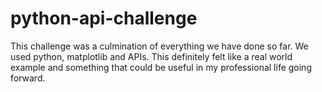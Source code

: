 # python-api-challenge

This challenge was a culmination of everything we have done so far. We used python, matplotlib and APIs. This definitely felt like a real world example and something that could be useful in my professional life going forward.

